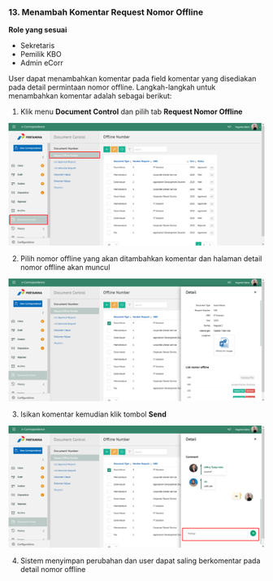 ### 13. Menambah Komentar Request Nomor Offline

**Role yang sesuai**

- Sekretaris
- Pemilik KBO
- Admin eCorr

User dapat menambahkan komentar pada field komentar yang disediakan pada detail permintaan nomor offline. Langkah-langkah 
untuk menambahkan komentar adalah sebagai berikut:

1. Klik menu **Document Control** dan pilih tab **Request Nomor Offline**

 ![Gambar](_screenshoot_agenda_kendali/AG38.png/?sanitize=true)

2. Pilih nomor offline yang akan ditambahkan komentar dan halaman detail nomor offline akan muncul

 ![Gambar](_screenshoot_agenda_kendali/AG39.png/?sanitize=true)

3. Isikan komentar kemudian klik tombol **Send**

 ![Gambar](_screenshoot_agenda_kendali/AG40.png/?sanitize=true)

4. Sistem menyimpan perubahan dan user dapat saling berkomentar pada detail nomor offline